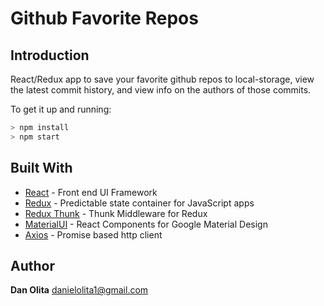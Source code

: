 # Github Favorite Repos

## Introduction

React/Redux app to save your favorite github repos to local-storage, view the
latest commit history, and view info on the authors of those commits.

To get it up and running:

```js
> npm install
> npm start
```

## Built With

* [React](https://facebook.github.io/react/) - Front end UI Framework
* [Redux](http://redux.js.org) - Predictable state container for JavaScript apps
* [Redux Thunk](https://github.com/gaearon/redux-thunk) - Thunk Middleware for Redux
* [MaterialUI](http://www.material-ui.com/) - React Components for Google Material Design
* [Axios](https://github.com/mzabriskie/axios) - Promise based http client

## Author

**Dan Olita** [danielolita1@gmail.com](danielolita1@gmail.com)
